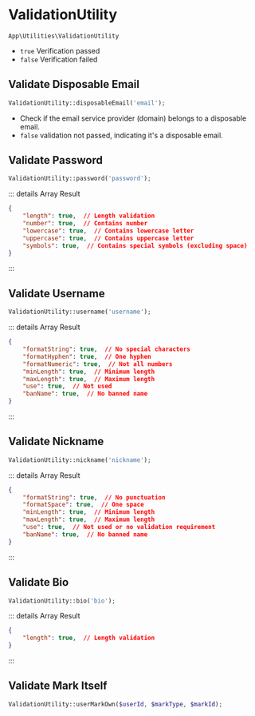 # ValidationUtility

`App\Utilities\ValidationUtility`

- `true` Verification passed
- `false` Verification failed

## Validate Disposable Email

```php
ValidationUtility::disposableEmail('email');
```

- Check if the email service provider (domain) belongs to a disposable email.
- `false` validation not passed, indicating it's a disposable email.

## Validate Password

```php
ValidationUtility::password('password');
```
::: details Array Result
```json
{
    "length": true,  // Length validation
    "number": true,  // Contains number
    "lowercase": true,  // Contains lowercase letter
    "uppercase": true,  // Contains uppercase letter
    "symbols": true,  // Contains special symbols (excluding space)
}
```
:::

## Validate Username

```php
ValidationUtility::username('username');
```
::: details Array Result
```json
{
    "formatString": true,  // No special characters
    "formatHyphen": true,  // One hyphen
    "formatNumeric": true,  // Not all numbers
    "minLength": true,  // Minimum length
    "maxLength": true,  // Maximum length
    "use": true,  // Not used
    "banName": true,  // No banned name
}
```
:::

## Validate Nickname

```php
ValidationUtility::nickname('nickname');
```
::: details Array Result
```json
{
    "formatString": true,  // No punctuation
    "formatSpace": true,  // One space
    "minLength": true,  // Minimum length
    "maxLength": true,  // Maximum length
    "use": true,  // Not used or no validation requirement
    "banName": true,  // No banned name
}
```
:::

## Validate Bio

```php
ValidationUtility::bio('bio');
```
::: details Array Result
```json
{
    "length": true,  // Length validation
}
```
:::

## Validate Mark Itself

```php
ValidationUtility::userMarkOwn($userId, $markType, $markId);
```
